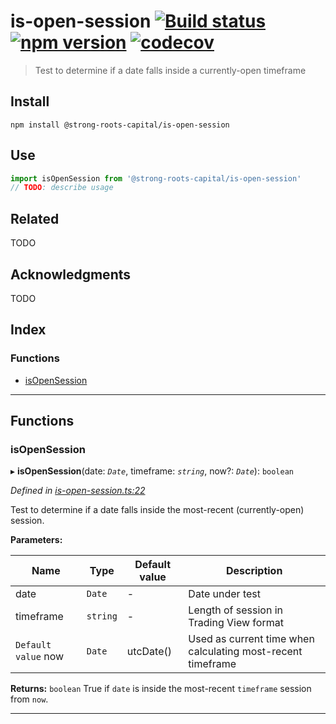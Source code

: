 
is-open-session [![Build status](https://travis-ci.org/strong-roots-capital/is-open-session.svg?branch=master)](https://travis-ci.org/strong-roots-capital/is-open-session) [![npm version](https://img.shields.io/npm/v/@strong-roots-capital/is-open-session.svg)](https://npmjs.org/package/@strong-roots-capital/is-open-session) [![codecov](https://codecov.io/gh/strong-roots-capital/is-open-session/branch/master/graph/badge.svg)](https://codecov.io/gh/strong-roots-capital/is-open-session)
========================================================================================================================================================================================================================================================================================================================================================================================================================================================================================================

> Test to determine if a date falls inside a currently-open timeframe

Install
-------

```shell
npm install @strong-roots-capital/is-open-session
```

Use
---

```typescript
import isOpenSession from '@strong-roots-capital/is-open-session'
// TODO: describe usage
```

Related
-------

TODO

Acknowledgments
---------------

TODO

## Index

### Functions

* [isOpenSession](#isopensession)

---

## Functions

<a id="isopensession"></a>

###  isOpenSession

▸ **isOpenSession**(date: *`Date`*, timeframe: *`string`*, now?: *`Date`*): `boolean`

*Defined in [is-open-session.ts:22](https://github.com/strong-roots-capital/is-open-session/blob/03facc0/src/is-open-session.ts#L22)*

Test to determine if a date falls inside the most-recent (currently-open) session.

**Parameters:**

| Name | Type | Default value | Description |
| ------ | ------ | ------ | ------ |
| date | `Date` | - |  Date under test |
| timeframe | `string` | - |  Length of session in Trading View format |
| `Default value` now | `Date` |  utcDate() |  Used as current time when calculating most-recent timeframe |

**Returns:** `boolean`
True if `date` is inside the most-recent `timeframe` session from `now`.

___

